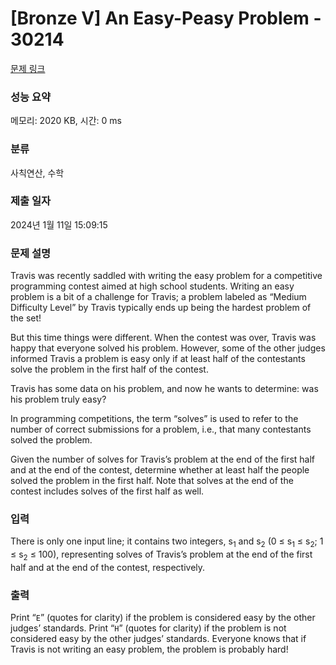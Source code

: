 # [Bronze V] An Easy-Peasy Problem - 30214 

[문제 링크](https://www.acmicpc.net/problem/30214) 

### 성능 요약

메모리: 2020 KB, 시간: 0 ms

### 분류

사칙연산, 수학

### 제출 일자

2024년 1월 11일 15:09:15

### 문제 설명

<p>Travis was recently saddled with writing the easy problem for a competitive programming contest aimed at high school students. Writing an easy problem is a bit of a challenge for Travis; a problem labeled as “Medium Difficulty Level” by Travis typically ends up being the hardest problem of the set!</p>

<p>But this time things were different. When the contest was over, Travis was happy that everyone solved his problem. However, some of the other judges informed Travis a problem is easy only if at least half of the contestants solve the problem in the first half of the contest.</p>

<p>Travis has some data on his problem, and now he wants to determine: was his problem truly easy?</p>

<p>In programming competitions, the term “solves” is used to refer to the number of correct submissions for a problem, i.e., that many contestants solved the problem.</p>

<p>Given the number of solves for Travis’s problem at the end of the first half and at the end of the contest, determine whether at least half the people solved the problem in the first half. Note that solves at the end of the contest includes solves of the first half as well.</p>

### 입력 

 <p>There is only one input line; it contains two integers, s<sub>1</sub> and s<sub>2</sub> (0 ≤ s<sub>1</sub> ≤ s<sub>2</sub>; 1 ≤ s<sub>2</sub> ≤ 100), representing solves of Travis’s problem at the end of the first half and at the end of the contest, respectively.</p>

### 출력 

 <p>Print “<code>E</code>” (quotes for clarity) if the problem is considered easy by the other judges’ standards. Print “<code>H</code>” (quotes for clarity) if the problem is not considered easy by the other judges’ standards. Everyone knows that if Travis is not writing an easy problem, the problem is probably hard!</p>

